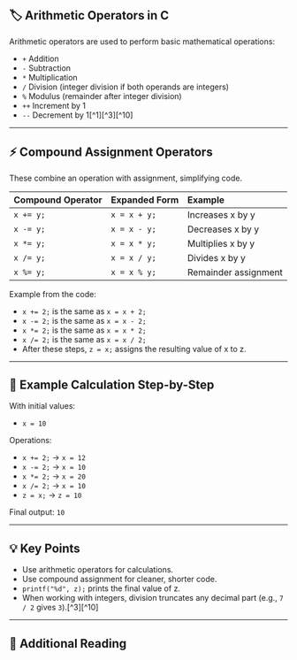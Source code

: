 
## 🏷️ Arithmetic Operators in C

Arithmetic operators are used to perform basic mathematical operations:

- `+` Addition
- `-` Subtraction
- `*` Multiplication
- `/` Division (integer division if both operands are integers)
- `%` Modulus (remainder after integer division)
- `++` Increment by 1
- `--` Decrement by 1[^1][^3][^10]

***
## ⚡ Compound Assignment Operators

These combine an operation with assignment, simplifying code.


| Compound Operator | Expanded Form | Example |
| :-- | :-- | :-- |
| `x += y;` | `x = x + y;` | Increases x by y |
| `x -= y;` | `x = x - y;` | Decreases x by y |
| `x *= y;` | `x = x * y;` | Multiplies x by y |
| `x /= y;` | `x = x / y;` | Divides x by y |
| `x %= y;` | `x = x % y;` | Remainder assignment |

Example from the code:

- `x += 2;` is the same as `x = x + 2;`
- `x -= 2;` is the same as `x = x - 2;`
- `x *= 2;` is the same as `x = x * 2;`
- `x /= 2;` is the same as `x = x / 2;`
- After these steps, `z = x;` assigns the resulting value of x to z.

***
## 📝 Example Calculation Step-by-Step

With initial values:

- `x = 10`

Operations:

- `x += 2;` → `x = 12`
- `x -= 2;` → `x = 10`
- `x *= 2;` → `x = 20`
- `x /= 2;` → `x = 10`
- `z = x;`   → `z = 10`

Final output: `10`

***
## 💡 Key Points

- Use arithmetic operators for calculations.
- Use compound assignment for cleaner, shorter code.
- `printf("%d", z);` prints the final value of z.
- When working with integers, division truncates any decimal part (e.g., `7 / 2` gives `3`).[^3][^10]

***
## 🔗 Additional Reading
[^2]: https://www.programiz.com/c-programming/c-operators




